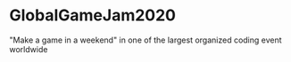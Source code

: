# GlobalGameJam2020
"Make a game in a weekend" in one of the largest organized coding event worldwide
